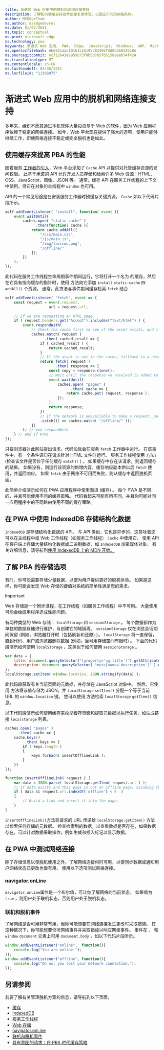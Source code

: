 ```yaml
---
title: 渐进式 Web 应用中的脱机和网络连接支持
description: 了解如何使用支持技术创建复原体验，以适应不同的网络条件。
author: MSEdgeTeam
ms.author: msedgedevrel
ms.date: 01/07/2021
ms.topic: conceptual
ms.prod: microsoft-edge
ms.technology: pwa
keywords: 渐进式 Web 应用， PWA， Edge， JavaScript， Windows， UWP， Microsoft Store
ms.openlocfilehash: 6b6031aac10161c16195c83496f8d8b5b842628e
ms.sourcegitcommit: 6cf12643e9959873f8b5d785fd6158eeab74f424
ms.translationtype: MT
ms.contentlocale: zh-CN
ms.lasthandoff: 03/06/2021
ms.locfileid: "11398075"
---
```

# <a name="offline-and-network-connectivity-support-in-progressive-web-apps"></a>渐进式 Web 应用中的脱机和网络连接支持

多年来，组织不愿意通过本机软件大量投资基于 Web 的软件，因为 Web 应用程序依赖于稳定的网络连接。 如今，Web 平台现在提供了强大的选项，使用户能够继续工作，即使网络连接不稳定或完全脱机也是如此。

## <a name="use-the-caching-to-improve-performance-of-pwas"></a>使用缓存来提高 PBA 的性能

随着服务 [工作者的引入][MDNServiceWorker]，Web 平台添加了 `Cache` API 以提供对托管缓存资源的访问权限。 此基于承诺的 API 允许开发人员存储和检索许多 Web 资源：HTML、CSS、JavaScript、图像、JSON 等。 通常，缓存 API 在服务工作线程的上下文中使用，但它在对象的主线程中 `window` 也可用。

API 的一个常见用途是在安装服务工作器时预缓存关键资源， `Cache` 如以下代码片段所示。  

```javascript
self.addEventListener( "install", function( event ){
    event.waitUntil(
        caches.open( "static-cache" )
              .then(function( cache ){
            return cache.addAll([
                "/css/main.css",
                "/js/main.js",
                "/img/favicon.png",
                "/offline/"
            ]);
        })
    );
});
```  

此代码在服务工作线程生命周期事件期间运行，它将打开一个名为 的缓存，然后在它具有指向缓存的指针时，使用 方法向它添加 `install` `static-cache` 四 `addAll()` 个资源。  通常，此方法与事件期间缓存检索 `fetch` 结合   

```javascript
self.addEventListener( "fetch", event => {
    const request = event.request,
                    url = request.url;
    
    // If we are requesting an HTML page.
    if ( request.headers.get("Accept").includes("text/html") ) {
        event.respondWith(
            // Check the cache first to see if the asset exists, and if it does, return the cached asset.
            caches.match( request )
                  .then( cached_result => {
                if ( cached_result ) {
                    return cached_result;
                }
                // If the asset is not in the cache, fallback to a network request for the asset, and proceed to cache the result.
                return fetch( request )
                       .then( response => {
                    const copy = response.clone();
                    // Wait until the response we received is added to the cache.
                    event.waitUntil(
                        caches.open( "pages" )
                              .then( cache => {
                            return cache.put( request, response );
                        });
                    );
                    return response;
                })
                // If the network is unavailable to make a request, pull the offline page out of the cache.
                .catch(() => caches.match( "/offline/" ));
            })
        ); // end respondWith
    } // end if HTML
});
```  

只要浏览器对此网站提出请求，代码段就会在服务 `fetch` 工作器中运行。 在该事件中，有一个条件语句在请求针对 HTML 文件时运行。 服务工作线程使用 方法\ (检查该文件是否位于任何缓存 `match()` \) 。 如果缓存中存在该请求，则返回缓存的结果。 如果没有，则运行该资源的新增内容，缓存响应副本供以后 `fetch` 使用，并返回响应。 如果 `fetch` 由于网络不可用而失败，则从缓存中返回脱机页面。

此简单介绍演示如何在 PWA 应用程序中使用渐进 (缓存) 。 每个 PWA 是不同的，并且可能使用不同的缓存策略。 代码看起来可能有所不同，并且你可能对同一应用程序中的不同路由使用不同的缓存策略。

## <a name="use-indexeddb-in-your-pwa-to-store-structured-data"></a>在 PWA 中使用 IndexedDB 存储结构化数据

`IndexedDB` 是存储结构化数据的 API。 与 API 类似，它也是异步的，这意味着您可以在主线程中或 Web 工作线程（如服务工作线程） `Cache` 中使用它。 使用 API 在客户端上存储大量结构化数据或二进制数据，如 `IndexedDB` 加密媒体对象。 有关详细信息，请导航到[使用 IndexedDB 上的 MDN 开始。][MDNIndexeddbApiUsing]

## <a name="understand-storage-options-for-pwas"></a>了解 PBA 的存储选项

有时，你可能需要存储少量数据，以便为用户提供更好的脱机体验。 如果是这样，你可能会发现 Web 存储的键值对系统的简单性满足您的需求。  

> [!IMPORTANT]
> Web 存储是一个同步进程，在工作线程（如服务工作线程）中不可用。 大量使用可能会给应用程序造成性能问题。 


有两种类型的 Web 存储： `localStorage` 和 `sessionStorage` 。 每个数据都作为单独的数据存储进行维护，与创建它的域隔离。 `sessionStorage` 仅在浏览会话期间保留 (例如，浏览器打开时（包括刷新和还原) ）。 `localStorage` 将一直保留，直到代码、用户或浏览器删除数据 (例如，当可用存储空间有限时) 。 下面的代码段演示如何使用 `localStorage` ，这类似于如何使用 `sessionStorage` 。

```javascript
var data = {
    title: document.querySelector("[property='og:title']").getAttribute("content"),
    description: document.querySelector( "meta[name='description']" ).getAttribute("content")
};
localStorage.setItem( window.location, JSON.stringify(data) );
```  

此代码段获取有关当前页面的元数据，并存储在 JavaScript 对象中。 然后，它使用 方法将该值存储为 JSON，并 `localStorage` `setItem()` 分配一个等于当前 URL 的 `window.location` 键。 您可以使用 方法检索 `localStorage` `getItem()` 信息。 

以下代码段演示如何使用缓存来枚举缓存页面和提取元数据以执行任务，如生成链接 `localstorage` 列表。

```javascript
caches.open( "pages" )
      .then( cache => {
    cache.keys()
         .then( keys => {
        if ( keys.length )
        {
            keys.forEach( insertOfflineLink );
        }
    })
});

function insertOfflineLink( request ) {
    var data = JSON.parse( localStorage.getItem( request.url ) );
    // If data exists and this page is not an offline page, assuming that offline pages have the word offline in the URL.
    if ( data && request.url.indexOf('offline') < 0  )
    {
        // Build a link and insert it into the page.
    }
}
```  

`insertOfflineLink()`方法将请求的 URL 传递给 `localStorage.getItem()` 方法以检索任何存储的元数据。 检查检索到的数据，以查看数据是否存在，如果数据存在，可以针对数据采取操作，例如生成和插入标记以显示数据。

## <a name="test-for-network-connections-in-your-pwa"></a>在 PWA 中测试网络连接

除了存储信息以便脱机使用之外，了解网络连接何时可用，以便同步数据或通知用户网络状态已更改也很有用。 使用以下选项测试网络连接。

### <a name="navigatoronline"></a>navigator.onLine  

`navigator.onLine`属性是一个布尔值，可让你了解网络的当前状态。 如果值为 `true` ，则用户处于联机状态，否则用户处于脱机状态。

### <a name="online-and-offline-events"></a>联机和脱机事件  

了解网络是否可用非常有用，但你可能想要在网络连接发生更改时采取措施。 在这种情况下，你可能想要侦听网络事件并采取措施以响应网络事件。 事件在 、 和 `window` `document` 元素上可用 `document.body` ，如以下代码片段所示。

```javascript
window.addEventListener("online",  function(){
    console.log("You are online!");
});
window.addEventListener("offline", function(){
    console.log("Oh no, you lost your network connection.");
});
```  

## <a name="see-also"></a>另请参阅  

若要了解有关管理脱机方案的信息，请导航到以下页面。  

*   [缓存][MDNCache]  
*   [IndexedDB][MDNIndexeddbApi]  
*   [服务工作线程][MDNServiceWorker]  
*   [Web 存储][MDNWebStorageApi]  
*   [navigator.onLine][MDNNavigatoronline]  
*   [联机和脱机事件][MDNNavigatoronlineOfflineEvents]  
*   [具有意图的请求：在 PBA 时代缓存策略][AlistapartRequestIntentCachingStrategiesAgePwas]
    
<!-- links -->  

[MDNCache]: https://developer.mozilla.org/docs/Web/API/Cache "缓存|MDN"  
[MDNIndexeddbApi]: https://developer.mozilla.org/docs/Web/API/IndexedDB_API "IndexedDB API | MDN"  
[MDNIndexeddbApiUsing]: https://developer.mozilla.org/docs/Web/API/IndexedDB_API/Using_IndexedDB "使用 IndexDb - IndexDB API |MDN"  
[MDNServiceWorker]: https://developer.mozilla.org/docs/Web/API/ServiceWorker "ServiceWorker |MDN"  
[MDNWebStorageApi]: https://developer.mozilla.org/docs/Web/API/Web_Storage_API "Web 存储 API |MDN"  
[MDNNavigatoronline]: https://developer.mozilla.org/docs/Web/API/NavigatorOnLine "NavigatorOnLine |MDN"  
[MDNNavigatoronlineOfflineEvents]: https://developer.mozilla.org/docs/Web/API/NavigatorOnLine/Online_and_offline_events "联机和脱机事件 - NavigatorOnLine |MDN"  

[AbookapartGoingOffline]: https://abookapart.com/products/going-offline "由一位用户为&quot;Offliney Keith&quot;|一本书分开"  

[AlistapartRequestIntentCachingStrategiesAgePwas]: https://alistapart.com/article/request-with-intent-caching-strategies-in-the-age-of-pwas "具有意图的请求：Aaron Gustafson |列表分开"  
